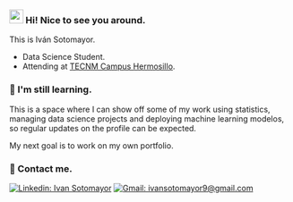 ### <img src="https://media3.giphy.com/media/v1.Y2lkPTc5MGI3NjExMjZyeWtpenRnN3RjcGx1cDh0b21mY3Mzam03c3N0ZmhqaWxxMWJmbSZlcD12MV9zdGlja2Vyc19zZWFyY2gmY3Q9cw/kBZ212yGzFaxgkSIKW/giphy.gif" width="25"> Hi! Nice to see you around. 
This is Iván Sotomayor.
- Data Science Student.
- Attending at [TECNM Campus Hermosillo](http://www.ith.mx/).

### 📌 I'm still learning.
This is a space where I can show off some of my work using statistics, managing data science projects and deploying machine learning modelos, so regular updates on the profile can be expected.

My next goal is to work on my own portfolio.


### 📧 Contact me.
[![Linkedin: Ivan Sotomayor](https://img.shields.io/badge/LinkedIn-0077B5?style=for-the-badge&logo=linkedin&logoColor=white)](https://www.linkedin.com/in/carlos-iv%C3%A1n-sotomayor-samaniego-9ab650236/)
[![Gmail: ivansotomayor9@gmail.com](https://img.shields.io/badge/Gmail-D14836?style=for-the-badge&logo=gmail&logoColor=white)](mailto:ivansotomayor9@gmail.com)


<!--
- [Linkedin](https://www.linkedin.com/in/carlos-iv%C3%A1n-sotomayor-samaniego-9ab650236/)
- [ivansotomayor9@gmail.com](gmail.com)
[![Linkedin: Ivan Sotomayor](https://img.shields.io/badge/-Ivan%20Sotomayor-blue?style=flat-square&logo=Linkedin&logoColor=white&link=https://www.linkedin.com/in/carlos-iv%C3%A1n-sotomayor-samaniego-9ab650236//)](https://www.linkedin.com/in/carlos-iv%C3%A1n-sotomayor-samaniego-9ab650236/)
[![GitHub AivenSotomayor](https://img.shields.io/github/followers/AivenSotomayor?label=follow&style=social)](https://github.com/AivenSotomayor)
-->








